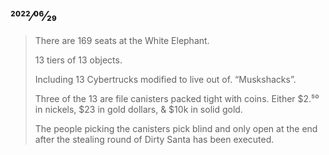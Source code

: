 ## 2022⁄06⁄29

> There are 169 seats at the White Elephant.
>
> 13 tiers of 13 objects.
>
> Including 13 Cybertrucks modified to live out of. “Muskshacks”.
>
> Three of the 13 are file canisters packed tight with coins. Either $2.⁵⁰ in nickels, $23 in gold dollars, & $10k in solid gold.
>
> The people picking the canisters pick blind and only open at the end after the stealing round of Dirty Santa has been executed.

